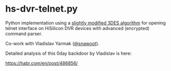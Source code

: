 # hs-dvr-telnet.py

Python implementation using a
[slightly modified 3DES algorithm](https://github.com/tothi/pyDes)
for opening telnet interface on HiSilicon DVR devices with
advanced (encrypted) command parser.

Co-work with Vladislav Yarmak ([@snawoot](https://twitter.com/@snawoot)).

Detailed analysis of this 0day backdoor by Vladislav is here:

https://habr.com/en/post/486856/

